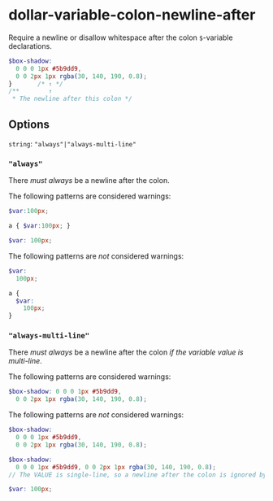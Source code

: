 # dollar-variable-colon-newline-after

Require a newline or disallow whitespace after the colon `$`-variable declarations.

```scss
$box-shadow:
  0 0 0 1px #5b9dd9,
  0 0 2px 1px rgba(30, 140, 190, 0.8);
}       /* ↑ */
/**        ↑
 * The newline after this colon */
```

## Options

`string`: `"always"|"always-multi-line"`

### `"always"`

There *must always* be a newline after the colon.

The following patterns are considered warnings:

```scss
$var:100px;
```

```scss
a { $var:100px; }
```

```scss
$var: 100px;
```

The following patterns are *not* considered warnings:

```scss
$var:
  100px;
```

```scss
a {
  $var:
    100px;
}
```

### `"always-multi-line"`

There *must always* be a newline after the colon *if the variable value is multi-line*.

The following patterns are considered warnings:

```scss
$box-shadow: 0 0 0 1px #5b9dd9,
  0 0 2px 1px rgba(30, 140, 190, 0.8);
```

The following patterns are *not* considered warnings:

```scss
$box-shadow:
  0 0 0 1px #5b9dd9,
  0 0 2px 1px rgba(30, 140, 190, 0.8);
```

```scss
$box-shadow:
  0 0 0 1px #5b9dd9, 0 0 2px 1px rgba(30, 140, 190, 0.8);
// The VALUE is single-line, so a newline after the colon is ignored by this rule.
```

```scss
$var: 100px;
```
